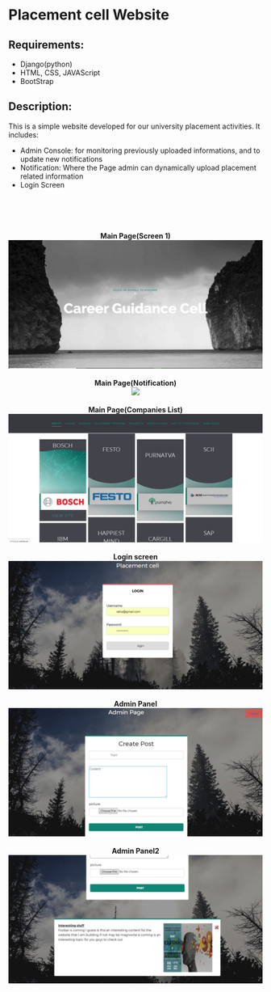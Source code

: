 # Placement cell Website

<h2>Requirements:</h2>
<ul><li>Django(python)</li>
<li>HTML, CSS, JAVAScript</li>
<li>BootStrap</li>
</ul>
<h2>Description:</h2>
  This is a simple website developed for our university placement activities.
  It includes:
  <ul><li>Admin Console: for monitoring previously uploaded informations, and to update new notifications</li>
  <li>Notification: Where the Page admin can dynamically upload placement related information</li>
  <li>Login Screen</li></ul>
  
  <br><br><br><center><h4>Main Page(Screen 1)<br>
  <img src="snapshots/1.jpg">
  <br><br>Main Page(Notification)<br>
  <img src="snaphsots/2.jpg">
  <br><br>Main Page(Companies List)<br>
  <img src="snapshots/3.jpg">
  <br><br>Login screen<br>
  <img src="snapshots/login.jpg">
  <br><br>Admin Panel<br>
  <img src="snapshots/admin.jpg">
  <br><br>Admin Panel2<br>
  <img src="snapshots/admin2.jpg">
